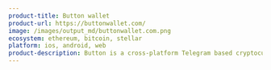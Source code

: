 ```yaml
---
product-title: Button wallet
product-url: https://buttonwallet.com/
image: /images/output_md/buttonwallet.com.png
ecosystem: ethereum, bitcoin, stellar
platform: ios, android, web
product-description: Button is a cross-platform Telegram based cryptocurrency wallet. [Interview with Rachael McCrary, COO of Button Wallet](/button-wallet).
---
```

